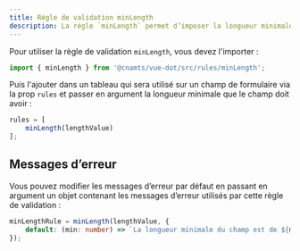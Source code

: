 ```yaml
---
title: Règle de validation minLength
description: La règle `minLength` permet d’imposer la longueur minimale d’un champ de formulaire.
---
```


<doc-tabs>

<doc-tab-item label="Utilisation">

Pour utiliser la règle de validation `minLength`, vous devez l'importer :

```ts
import { minLength } from '@cnamts/vue-dot/src/rules/minLength';
```

Puis l'ajouter dans un tableau qui sera utilisé sur un champ de formulaire via la prop `rules` et passer en argument la longueur minimale que le champ doit avoir :

```ts
rules = [
	minLength(lengthValue)
];
```

## Messages d’erreur

Vous pouvez modifier les messages d’erreur par défaut en passant en argument un objet contenant les messages d’erreur utilisés par cette règle de validation :

```ts
minLengthRule = minLength(lengthValue, {
	default: (min: number) => `La longueur minimale du champ est de ${min} caractères.`
});
```

</doc-tab-item>

<doc-tab-item label="API">
<doc-api name="rules/min-length"></doc-api>
</doc-tab-item>

</doc-tabs>
